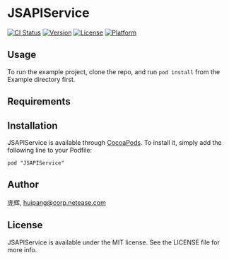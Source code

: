 # JSAPIService

[![CI Status](http://img.shields.io/travis/庞辉/JSAPIService.svg?style=flat)](https://travis-ci.org/庞辉/JSAPIService)
[![Version](https://img.shields.io/cocoapods/v/JSAPIService.svg?style=flat)](http://cocoadocs.org/docsets/JSAPIService)
[![License](https://img.shields.io/cocoapods/l/JSAPIService.svg?style=flat)](http://cocoadocs.org/docsets/JSAPIService)
[![Platform](https://img.shields.io/cocoapods/p/JSAPIService.svg?style=flat)](http://cocoadocs.org/docsets/JSAPIService)

## Usage

To run the example project, clone the repo, and run `pod install` from the Example directory first.

## Requirements

## Installation

JSAPIService is available through [CocoaPods](http://cocoapods.org). To install
it, simply add the following line to your Podfile:

    pod "JSAPIService"

## Author

庞辉, huipang@corp.netease.com

## License

JSAPIService is available under the MIT license. See the LICENSE file for more info.

